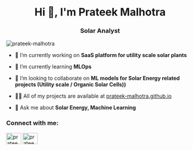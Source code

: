 <h1 align="center">Hi 👋, I'm Prateek Malhotra</h1>
<h3 align="center">Solar Analyst</h3>

<p align="left"> <img src="https://komarev.com/ghpvc/?username=prateek-malhotra&label=Profile%20views&color=0e75b6&style=flat" alt="prateek-malhotra" /> </p>

- 🔭 I’m currently working on **SaaS platform for utility scale solar plants**

- 🌱 I’m currently learning **MLOps**

- 👯 I’m looking to collaborate on **ML models for Solar Energy related projects (Utility scale / Organic Solar Cells))**

- 👨‍💻 All of my projects are available at [prateek-malhotra.github.io](prateek-malhotra.github.io)

- 💬 Ask me about **Solar Energy, Machine Learning**

<h3 align="left">Connect with me:</h3>
<p align="left">
<a href="https://twitter.com/prateek13061993" target="blank"><img align="center" src="https://raw.githubusercontent.com/rahuldkjain/github-profile-readme-generator/master/src/images/icons/Social/twitter.svg" alt="prateek13061993" height="30" width="40" /></a>
<a href="https://linkedin.com/in/prateek-malhotra" target="blank"><img align="center" src="https://raw.githubusercontent.com/rahuldkjain/github-profile-readme-generator/master/src/images/icons/Social/linked-in-alt.svg" alt="prateek-malhotra" height="30" width="40" /></a>
</p>

